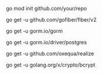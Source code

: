 
go mod init github.com/your/repo

go get -u github.com/gofiber/fiber/v2

go get -u gorm.io/gorm

go get -u gorm.io/driver/postgres

go get -u github.com/oxequa/realize

go get -u golang.org/x/crypto/bcrypt
